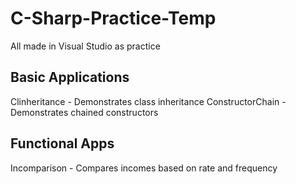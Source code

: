 # C-Sharp-Practice-Temp
All made in Visual Studio as practice
## Basic Applications
Clinheritance - Demonstrates class inheritance
ConstructorChain - Demonstrates chained constructors

## Functional Apps
Incomparison - Compares incomes based on rate and frequency
